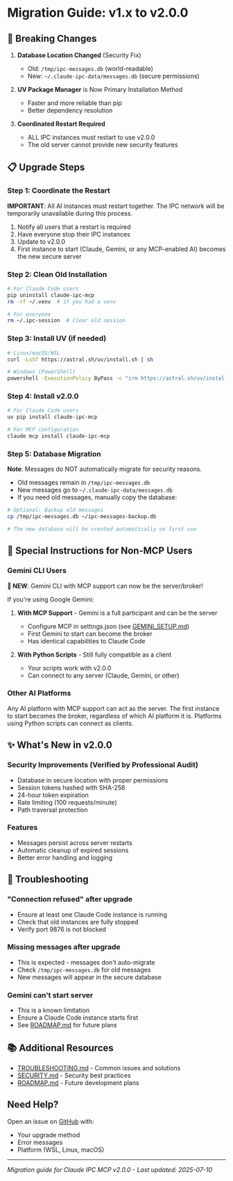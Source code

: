 # Migration Guide: v1.x to v2.0.0

## 🚨 Breaking Changes

1. **Database Location Changed** (Security Fix)
   - Old: `/tmp/ipc-messages.db` (world-readable)
   - New: `~/.claude-ipc-data/messages.db` (secure permissions)
   
2. **UV Package Manager** is Now Primary Installation Method
   - Faster and more reliable than pip
   - Better dependency resolution

3. **Coordinated Restart Required**
   - ALL IPC instances must restart to use v2.0.0
   - The old server cannot provide new security features

## 📋 Upgrade Steps

### Step 1: Coordinate the Restart

**IMPORTANT**: All AI instances must restart together. The IPC network will be temporarily unavailable during this process.

1. Notify all users that a restart is required
2. Have everyone stop their IPC instances
3. Update to v2.0.0
4. First instance to start (Claude, Gemini, or any MCP-enabled AI) becomes the new secure server

### Step 2: Clean Old Installation

```bash
# For Claude Code users
pip uninstall claude-ipc-mcp
rm -rf ~/.venv  # if you had a venv

# For everyone
rm ~/.ipc-session  # Clear old session
```

### Step 3: Install UV (if needed)

```bash
# Linux/macOS/WSL
curl -LsSf https://astral.sh/uv/install.sh | sh

# Windows (PowerShell)
powershell -ExecutionPolicy ByPass -c "irm https://astral.sh/uv/install.ps1 | iex"
```

### Step 4: Install v2.0.0

```bash
# For Claude Code users
uv pip install claude-ipc-mcp

# For MCP configuration
claude mcp install claude-ipc-mcp
```

### Step 5: Database Migration

**Note**: Messages do NOT automatically migrate for security reasons.

- Old messages remain in `/tmp/ipc-messages.db`
- New messages go to `~/.claude-ipc-data/messages.db`
- If you need old messages, manually copy the database:

```bash
# Optional: Backup old messages
cp /tmp/ipc-messages.db ~/ipc-messages-backup.db

# The new database will be created automatically on first use
```

## 🤖 Special Instructions for Non-MCP Users

### Gemini CLI Users

**🎯 NEW**: Gemini CLI with MCP support can now be the server/broker!

If you're using Google Gemini:

1. **With MCP Support** - Gemini is a full participant and can be the server
   - Configure MCP in settings.json (see [GEMINI_SETUP.md](docs/GEMINI_SETUP.md))
   - First Gemini to start can become the broker
   - Has identical capabilities to Claude Code

2. **With Python Scripts** - Still fully compatible as a client
   - Your scripts work with v2.0.0
   - Can connect to any server (Claude, Gemini, or other)

### Other AI Platforms

Any AI platform with MCP support can act as the server. The first instance to start becomes the broker, regardless of which AI platform it is. Platforms using Python scripts can connect as clients.

## ✨ What's New in v2.0.0

### Security Improvements (Verified by Professional Audit)
- Database in secure location with proper permissions
- Session tokens hashed with SHA-256
- 24-hour token expiration
- Rate limiting (100 requests/minute)
- Path traversal protection

### Features
- Messages persist across server restarts
- Automatic cleanup of expired sessions
- Better error handling and logging

## 🐛 Troubleshooting

### "Connection refused" after upgrade
- Ensure at least one Claude Code instance is running
- Check that old instances are fully stopped
- Verify port 9876 is not blocked

### Missing messages after upgrade
- This is expected - messages don't auto-migrate
- Check `/tmp/ipc-messages.db` for old messages
- New messages will appear in the secure database

### Gemini can't start server
- This is a known limitation
- Ensure a Claude Code instance starts first
- See [ROADMAP.md](docs/ROADMAP.md) for future plans

## 📚 Additional Resources

- [TROUBLESHOOTING.md](docs/TROUBLESHOOTING.md) - Common issues and solutions
- [SECURITY.md](docs/SECURITY.md) - Security best practices
- [ROADMAP.md](docs/ROADMAP.md) - Future development plans

## Need Help?

Open an issue on [GitHub](https://github.com/jdez427/claude-ipc-mcp/issues) with:
- Your upgrade method
- Error messages
- Platform (WSL, Linux, macOS)

---

*Migration guide for Claude IPC MCP v2.0.0 - Last updated: 2025-07-10*